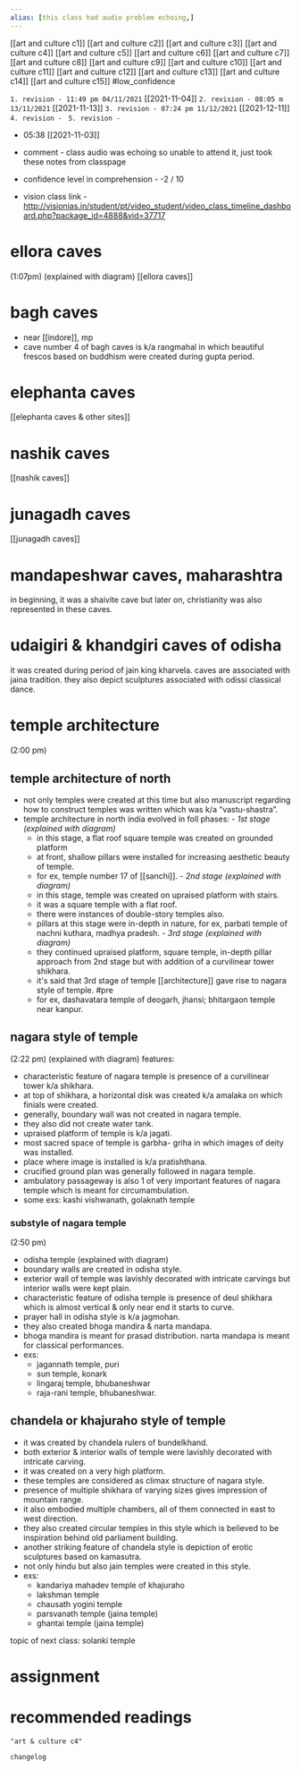 ```yaml
---
alias: [this class had audio problem echoing,]
---
```

[[art and culture c1]] [[art and culture c2]] [[art and culture c3]] [[art and culture c4]] [[art and culture c5]] [[art and culture c6]] [[art and culture c7]]
[[art and culture c8]] [[art and culture c9]] [[art and culture c10]] [[art and culture c11]] [[art and culture c12]] [[art and culture c13]] [[art and culture c14]]
[[art and culture c15]]
#low_confidence 

`1. revision - 11:49 pm 04/11/2021` [[2021-11-04]]
`2. revision - 08:05 m 13/11/2021` [[2021-11-13]]
`3. revision - 07:24 pm 11/12/2021` [[2021-12-11]]
`4. revision - `
`5. revision - `

- 05:38 [[2021-11-03]]

- comment - class audio was echoing so unable to attend it, just took these notes from classpage
- confidence level in comprehension - -2 / 10
- vision class link - http://visionias.in/student/pt/video_student/video_class_timeline_dashboard.php?package_id=4888&vid=37717

# ellora caves
(1:07pm) (explained with diagram)
[[ellora caves]]
# bagh caves
- near [[indore]], mp
- cave number 4 of bagh caves is k/a rangmahal in which beautiful frescos based on buddhism were created during gupta period.
# elephanta caves
[[elephanta caves & other sites]]
# nashik caves
[[nashik caves]]
# junagadh caves
[[junagadh caves]]
# mandapeshwar caves, maharashtra
in beginning, it was a shaivite cave but later on, christianity was also represented in these caves.
# udaigiri & khandgiri caves of odisha
it was created during period of jain king kharvela.
caves are associated with jaina tradition.
they also depict sculptures associated with odissi classical dance.
# temple architecture
(2:00 pm)
## temple architecture of north
- not only temples were created at this time but also manuscript regarding how to construct temples was written which was k/a “vastu-shastra”.
- temple architecture in north india evolved in foll phases:
	_- 1st stage (explained with diagram)_
	- in this stage, a flat roof square temple was created on grounded platform
	- at front, shallow pillars were installed for increasing aesthetic beauty of temple.
	- for ex, temple number 17 of [[sanchi]].
	_- 2nd stage (explained with diagram)_
	- in this stage, temple was created on upraised platform with stairs.
	- it was a square temple with a flat roof.
	- there were instances of double-story temples also.
	- pillars at this stage were in-depth in nature, for ex, parbati temple of nachni kuthara, madhya pradesh.
	_- 3rd stage (explained with diagram)_
	- they continued upraised platform, square temple, in-depth pillar approach from 2nd stage but with addition of a curvilinear tower shikhara.
	- it's said that 3rd stage of temple [[architecture]] gave rise to nagara style of temple. #pre 
	- for ex, dashavatara temple of deogarh, jhansi; bhitargaon temple near kanpur.
## nagara style of temple
(2:22 pm) (explained with diagram)
features:
- characteristic feature of nagara temple is presence of a curvilinear tower k/a shikhara.
- at top of shikhara, a horizontal disk was created k/a amalaka on which finials were created.
- generally, boundary wall was not created in nagara temple.
- they also did not create water tank.
- upraised platform of temple is k/a jagati.
- most sacred space of temple is garbha- griha in which images of deity was installed.
- place where image is installed is k/a pratishthana.
- crucified ground plan was generally followed in nagara temple.
- ambulatory passageway is also 1 of very important features of nagara temple which is meant for circumambulation.
- some exs: kashi vishwanath, golaknath temple 
### substyle of nagara temple
(2:50 pm)
- odisha temple (explained with diagram)
- boundary walls are created in odisha style.
- exterior wall of temple was lavishly decorated with intricate carvings but interior walls were kept plain.
- characteristic feature of odisha temple is presence of deul shikhara which is almost vertical & only near end it starts to curve.
- prayer hall in odisha style is k/a jagmohan.
- they also created bhoga mandira & narta mandapa.
- bhoga mandira is meant for prasad distribution. narta mandapa is meant for classical performances.
- exs: 
	- jagannath temple, puri
	- sun temple, konark
	- lingaraj temple, bhubaneshwar
	- raja-rani temple, bhubaneshwar.
## chandela or khajuraho style of temple 
- it was created by chandela rulers of bundelkhand.
- both exterior & interior walls of temple were lavishly decorated with intricate carving.
- it was created on a very high platform.
- these temples are considered as climax structure of nagara style.
- presence of multiple shikhara of varying sizes gives impression of mountain range.
- it also embodied multiple chambers, all of them connected in east to west direction.
- they also created circular temples in this style which is believed to be inspiration behind old parliament building.
- another striking feature of chandela style is depiction of erotic sculptures based on kamasutra.
- not only hindu but also jain temples were created in this style.
- exs:
	- kandariya mahadev temple of khajuraho
	- lakshman temple
	- chausath yogini temple
	- parsvanath temple (jaina temple)
	- ghantai temple (jaina temple)

topic of next class: solanki temple

# assignment

# recommended readings
```query
"art & culture c4"
```

```plain
changelog

```